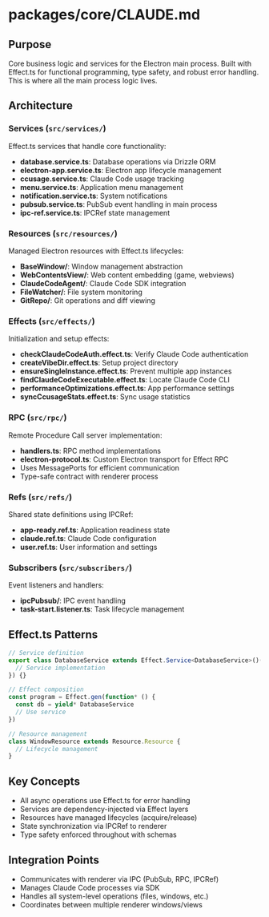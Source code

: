 # packages/core/CLAUDE.md

## Purpose
Core business logic and services for the Electron main process. Built with Effect.ts for functional programming, type safety, and robust error handling. This is where all the main process logic lives.

## Architecture

### Services (`src/services/`)
Effect.ts services that handle core functionality:
- **database.service.ts**: Database operations via Drizzle ORM
- **electron-app.service.ts**: Electron app lifecycle management
- **ccusage.service.ts**: Claude Code usage tracking
- **menu.service.ts**: Application menu management
- **notification.service.ts**: System notifications
- **pubsub.service.ts**: PubSub event handling in main process
- **ipc-ref.service.ts**: IPCRef state management

### Resources (`src/resources/`)
Managed Electron resources with Effect.ts lifecycles:
- **BaseWindow/**: Window management abstraction
- **WebContentsView/**: Web content embedding (game, webviews)
- **ClaudeCodeAgent/**: Claude Code SDK integration
- **FileWatcher/**: File system monitoring
- **GitRepo/**: Git operations and diff viewing

### Effects (`src/effects/`)
Initialization and setup effects:
- **checkClaudeCodeAuth.effect.ts**: Verify Claude Code authentication
- **createVibeDir.effect.ts**: Setup project directory
- **ensureSingleInstance.effect.ts**: Prevent multiple app instances
- **findClaudeCodeExecutable.effect.ts**: Locate Claude Code CLI
- **performanceOptimizations.effect.ts**: App performance settings
- **syncCcusageStats.effect.ts**: Sync usage statistics

### RPC (`src/rpc/`)
Remote Procedure Call server implementation:
- **handlers.ts**: RPC method implementations
- **electron-protocol.ts**: Custom Electron transport for Effect RPC
- Uses MessagePorts for efficient communication
- Type-safe contract with renderer process

### Refs (`src/refs/`)
Shared state definitions using IPCRef:
- **app-ready.ref.ts**: Application readiness state
- **claude.ref.ts**: Claude Code configuration
- **user.ref.ts**: User information and settings

### Subscribers (`src/subscribers/`)
Event listeners and handlers:
- **ipcPubsub/**: IPC event handling
- **task-start.listener.ts**: Task lifecycle management

## Effect.ts Patterns
```typescript
// Service definition
export class DatabaseService extends Effect.Service<DatabaseService>()("DatabaseService", {
  // Service implementation
}) {}

// Effect composition
const program = Effect.gen(function* () {
  const db = yield* DatabaseService
  // Use service
})

// Resource management
class WindowResource extends Resource.Resource {
  // Lifecycle management
}
```

## Key Concepts
- All async operations use Effect.ts for error handling
- Services are dependency-injected via Effect layers
- Resources have managed lifecycles (acquire/release)
- State synchronization via IPCRef to renderer
- Type safety enforced throughout with schemas

## Integration Points
- Communicates with renderer via IPC (PubSub, RPC, IPCRef)
- Manages Claude Code processes via SDK
- Handles all system-level operations (files, windows, etc.)
- Coordinates between multiple renderer windows/views